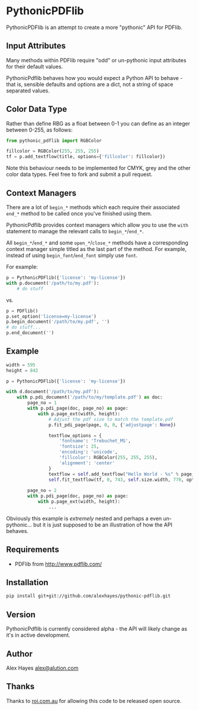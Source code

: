 # PythonicPDFlib

PythonicPDFlib is an attempt to create a more "pythonic" API for PDFlib.

## Input Attributes

Many methods within PDFlib require "odd" or un-pythonic input attributes for their default values.

PythonicPdflib behaves how you would expect a Python API to behave - that is, sensible defaults and options are a dict, not a string of space separated values.

## Color Data Type

Rather than define RBG as a float between 0-1 you can define as an integer between 0-255, as follows:

```python
from pythonic_pdflib import RGBColor

fillcolor = RGBColor(255, 255, 255)
tf = p.add_textflow(title, options={'fillcolor': fillcolor})
```

Note this behaviour needs to be implemented for CMYK, grey and the other color data types. Feel free to fork and submit a pull request.

## Context Managers

There are a lot of `begin_*` methods which each require their associated `end_*` method to be called once you've finished using them.

PythonicPdflib provides context managers which allow you to use the `with` statement to manage the relevant calls to `begin_*`/`end_*`.

All `begin_*`/`end_*` and some `open_*`/`close_*` methods have a corresponding context manager simple titled as the last part of the method. For example, instead of using `begin_font`/`end_font` simply use `font`.

For example:

```python
p = PythonicPDFlib({'license': 'my-license'})
with p.document('/path/to/my.pdf'):
    # do stuff
```

vs.

```python
p = PDFlib()
p.set_option('license=my-license')
p.begin_document('/path/to/my.pdf', '')
# do stuff...
p.end_document('')
```

## Example

```python
width = 595
height = 842

p = PythonicPDFlib({'license': 'my-license'})

with d.document('/path/to/my.pdf'):
	with p.pdi_document('/path/to/my/template.pdf') as doc:
		page_no = 1
	    with p.pdi_page(doc, page_no) as page:
	        with p.page_ext(width, height):
	        	# Adjust the pdf size to match the template.pdf
	            p.fit_pdi_page(page, 0, 0, {'adjustpage': None})

	            textflow_options = {
	            	'fontname': 'Trebuchet_MS', 
                    'fontsize': 25,
                    'encoding': 'unicode',
                    'fillcolor': RGBColor(255, 255, 255),
                    'alignment': 'center'
				}
	            textflow = self.add_textflow("Hello World - %s" % page_no, options=textflow_options)
	        	self.fit_textflow(tf, 0, 743, self.size.width, 770, options={'verticalalign': 'center'})
		
		page_no = 2
	    with p.pdi_page(doc, page_no) as page:
	        with p.page_ext(width, height):
	        	...
```

Obviously this example is *extremely* nested and perhaps a even un-pythonic... but it is just supposed to be an illustration of how the API behaves. 

## Requirements

- PDFlib from http://www.pdflib.com/

## Installation

```bash
pip install git+git://github.com/alexhayes/pythonic-pdflib.git
```

## Version

PythonicPdflib is currently considered alpha - the API will likely change as it's in active development.

## Author

Alex Hayes <alex@alution.com>

## Thanks

Thanks to [roi.com.au](http://roi.com.au) for allowing this code to be released open source.
